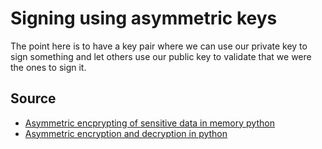 # Signing using asymmetric keys

The point here is to have a key pair where we can use our private key to sign something and let others use our public key to 
validate that we were the ones to sign it.

## Source
* [Asymmetric encprypting of sensitive data in memory python](https://towardsdatascience.com/asymmetric-encrypting-of-sensitive-data-in-memory-python-e20fdebc521cb)
* [Asymmetric encryption and decryption in python](https://nitratine.net/blog/post/asymmetric-encryption-and-decryption-in-python/)

